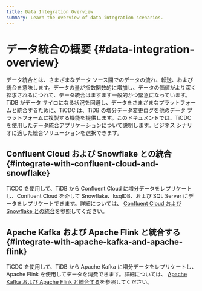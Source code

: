 ```yaml
---
title: Data Integration Overview
summary: Learn the overview of data integration scenarios.
---
```


# データ統合の概要 {#data-integration-overview}

データ統合とは、さまざまなデータ ソース間でのデータの流れ、転送、および統合を意味します。データの量が指数関数的に増加し、データの価値がより深く探求されるにつれて、データ統合はますます一般的かつ緊急になっています。 TiDB がデータ サイロになる状況を回避し、データをさまざまなプラットフォームと統合するために、TiCDC は、TiDB の増分データ変更ログを他のデータ プラットフォームに複製する機能を提供します。このドキュメントでは、TiCDC を使用したデータ統合アプリケーションについて説明します。ビジネス シナリオに適した統合ソリューションを選択できます。

## Confluent Cloud および Snowflake との統合 {#integrate-with-confluent-cloud-and-snowflake}

TiCDC を使用して、TiDB から Confluent Cloud に増分データをレプリケートし、Confluent Cloud を介して Snowflake、ksqlDB、および SQL Server にデータをレプリケートできます。詳細については、 [Confluent Cloud および Snowflake との統合](/ticdc/integrate-confluent-using-ticdc.md)を参照してください。

## Apache Kafka および Apache Flink と統合する {#integrate-with-apache-kafka-and-apache-flink}

TiCDC を使用して、TiDB から Apache Kafka に増分データをレプリケートし、Apache Flink を使用してデータを消費できます。詳細については、 [Apache Kafka および Apache Flink と統合する](/replicate-data-to-kafka.md)を参照してください。
